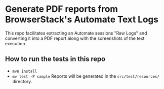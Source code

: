 # Generate PDF reports from BrowserStack's Automate Text Logs
This repo facilitates extracting an Automate sessions "Raw Logs" and converting it into a PDF report along with the screenshots of the text execution.

## How to run the tests in this repo
* `mvn install`
* `mv test -P sample`
Reports will be generated in the `src/test/resources/` directory.





